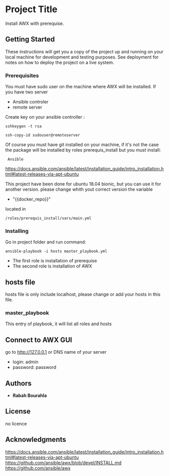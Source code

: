 # Project Title

Install AWX with prerequise.

## Getting Started

These instructions will get you a copy of the project up and running on your local machine for development and testing purposes. See deployment for notes on how to deploy the project on a live system.


### Prerequisites

You must have sudo user on the machine where AWX will be installed.
If you have two server
- Ansible controler
- remote server

Create key on your ansible controller :

```
sshkeygen -t rsa
```

```
ssh-copy-id sudouser@remoteserver
```


Of course you must have git installed on your machine, if it's not the case the package will be installed by roles prerequis_install
but you must install:

```
 Ansible
```
https://docs.ansible.com/ansible/latest/installation_guide/intro_installation.html#latest-releases-via-apt-ubuntu

This project have been done for ubuntu 18.04 bionic, but you can use it for another version. please change whith yout correct version
the variable

- "{{docker_repo}}"

located in

```
/roles/prerequis_install/vars/main.yml

```

### Installing

Go in project folder and run command: 

```
ansible-playbook -i hosts master_playbook.yml 
```
- The first role is installation of prerequise 
- The second role is installation of AWX

## hosts file

hosts file is only include localhost, please change or add your hosts in this file.

### master_playbook

This entry of playbook, it will list all roles and hosts



## Connect to AWX GUI

go to http://127.0.0.1 or DNS name of your server 
- login: admin
- password: password



## Authors

* **Rabah Bourahla** 


## License

no licence

## Acknowledgments

https://docs.ansible.com/ansible/latest/installation_guide/intro_installation.html#latest-releases-via-apt-ubuntu
https://github.com/ansible/awx/blob/devel/INSTALL.md
https://github.com/ansible/awx


